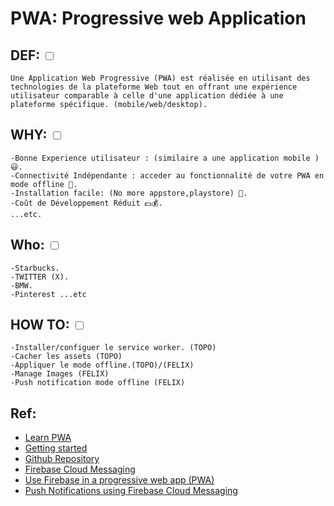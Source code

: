 # PWA: Progressive web Application 

## DEF: <input type="checkbox">
```
Une Application Web Progressive (PWA) est réalisée en utilisant des technologies de la plateforme Web tout en offrant une expérience utilisateur comparable à celle d'une application dédiée à une plateforme spécifique. (mobile/web/desktop).
```
## WHY: <input type="checkbox">
```
-Bonne Experience utilisateur : (similaire a une application mobile ) 😃.
-Connectivité Indépendante : acceder au fonctionnalité de votre PWA en mode offline 📴.
-Installation facile: (No more appstore,playstore) 🚫.
-Coût de Développement Réduit 💵💰. 
...etc.
```
## Who: <input type="checkbox">
```
-Starbucks.
-TWITTER (X).
-BMW.
-Pinterest ...etc
```
## HOW TO: <input type="checkbox">
```
-Installer/configuer le service worker. (TOPO)
-Cacher les assets (TOPO)
-Appliquer le mode offline.(TOPO)/(FELIX)
-Manage Images (FELIX)
-Push notification mode offline (FELIX)
```
## Ref: 
<ul>
<li><a href="https://web.dev/learn/pwa/">Learn PWA</a></li>
<li><a href="https://www.youtube.com/watch?v=ChXgikdQJR8&list=PL4cUxeGkcC9gTxqJBcDmoi5Q2pzDusSL7&index=19">Getting started</a></li>
<li><a href="">Github Repository</a></li>
<li><a href="https://firebase.google.com/">Firebase Cloud Messaging</a></li>
<li><a href="https://firebase.google.com/docs/web/pwa">Use Firebase in a progressive web app (PWA)</a></li>
<li><a href="https://medium.com/@kartik_nema/push-notifications-using-firebase-cloud-messaging-90638eae4abf">Push Notifications using Firebase Cloud Messaging</a></li>
</ul>
